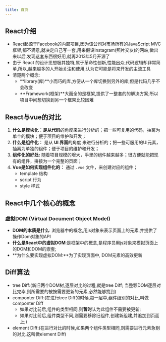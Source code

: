 ```yaml
---
title: 首页
---
```


## React介绍
* React起源于Facebook的内部项目,因为该公司对市场所有的JavaScript MVC 框架,都不满意,就决定自己写一套,用来假设Instagram(照片交友)的网站,做出来以后,发现这套东西很好用,就再2013年5月开源了
* 由于  React 的设计思想极其独特,属于革命性创新,性能出众,代码逻辑却非常简单,所以,越来越多的人开始关注和使用,认为它可能是将来开发的主流工具
* 清楚两个概念:  
    -  **library(库)**小而巧的库,方便从一个库切换到另外的库;但是代码几乎不会改变
    -  **Framework(框架)**大而全的是框架,提供了一整套的的解决方案;所以项目中间想切换到另一个框架比较困难

## React与vue的对比
1. **什么是模块化：**是从**代码**的角度来进行分析的；把一些可复用的代码，抽离为单个的模块；便于项目的维护和开发；
2. **什么是组件化：** 是从 **UI 界面**的角度 来进行分析的；把一些可服用的UI元素，抽离为单独的组件；便于项目的维护和开发；
3. **组件化的好处:** 随着项目规模的增大，手里的组件越来越多；很方便就能把现有的组件，拼接为一个完整的页面；
4. **Vue是如何实现组件化的：** 通过 `.vue` 文件，来创建对应的组件；
   + template  结构
   + script        行为
   + style           样式

## React中几个核心的概念
### 虚拟DOM (Virtual Document Object Model)
+ **DOM的本质是什么**: 浏览器中的概念,用js对象来表示页面上的元素,并提供了操作Dom对象的API
+ **什么是React中的虚拟DOM**:是框架中的概念,是程序员用js对象来模拟页面上的DOM和DOM的嵌套;
+  **为什么要实现虚拟DOM:**为了实现页面中, DOM元素的高效更新


## Diff算法
+ tree Diff:(新旧两个DOM树,逐层对比的过程,就是tree Diff; 当整颗DOM逐层对比完毕,则所需要的被按需要更新的元素,必然能够找到)
+ componter Diff:(在进行tree Diff的时候,每一层中,组件级别的对比,叫做componter Diff
    - 如果对比前后,组件的类型相同,则**暂时**认为此组件不需要被更新;
    - 如果对比前后,组件类型不同,则需要移除旧组件,创建新组建,并追加到页面上;)
+ element Diff:(在进行对比的时候,如果两个组件类型相同,则需要进行元素急别的对比,这叫做element Diff)
<img :src="$withBase('/front/react/Diff.png')">

<img :src="$withBase('/front/react/虚拟DOM的概念.png')">
